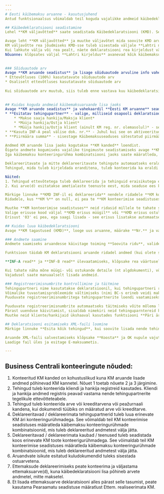 ```yaml
---
---
# Eesti käibemaksu aruanne - kasutusjuhend
Antud funktsionaalsus võimaldab teil koguda vajalikke andmeid käibedeklaratsiooni (vorm KMD) ja deklaratsiooni lisa (vorm KMD INF) jaoks ning esitada need XML-failivormingus.

## Käibedeklaratsiooni seadistamine
Lehel **KM väljavõtted** saate seadistada Käibedeklaratsiooni (KMD). Seal peate määratlema seosed KM väljavõtte ja KMD lahtri nr. vahel.

Avage leht **KM väljavõtted** ja muutke väljavõtet mida soovite KMD aruandluseks kasutada.  
KM väljavõtte rea jõudmiseks KMD-sse tuleb sisestada väljale **Lahtri nr.** vastav käibedeklaratsiooni rea number.  
Kui lahkute välja või rea pealt, näete deklaratsiooni rea kirjeldust väljal **Lahtri kirjeldus**.  
Nõuanne: klõpsates väljal **Lahtri kirjeldus** avanevad kõik käibemaksu aruande read mida kasutada saate.
  
  
### Sõiduautode arv
Avage **KM aruande seadistus** ja lisage sõiduautode arvuline info vahekaardi **Eesti KM aruanne** väljadele:  
* Ettevõtluses (100%) kasutatavate sõiduautode arv
* Osaliselt ettevõtluses kasutatavate sõiduautode arv  
  
Kui sõiduautode arv muutub, siis tuleb enne vastava kuu käibedeklaratsiooni XML faili koostamist andmed ülalolevatel väljadel vastavalt muuta.
  
  
## Kuidas koguda andmeid käibemaksuaruande lisa jaoks
Avage **KM aruande seadistus** ja vahekaardil **Eesti KM aruanne** seadistage järgmised väljad:
* **Esitatav tehingupartner** - valige, milliseid osapooli deklaratsioonis kasutatakse:
    * *Makse saaja hankija/Maksja klient*
    * *Müüja hankija/Ostja klient*
    * *Müüja hankija/Ostja klient (ainult KM reg. nr. olemasolul)* - selle valikuga kasutatakse Müüja hankija/Ostja klient juhul kui neil on **KM reg. nr.**, vastasel juhul kasutatakse Makse saaja hankijat/Maksja klienti.
* **Kasuta INF-A peal välise dok. nr.** - Juhul kui see on aktiveeritud ning müügiarvel on välise dokumendi number täidetud, siis INF-A peal kasutatakse välise dokumendi numbrit müügiarve numbri asemel.
* **Piirmäära summa** - sisestage Käibemaksuseaduses sätestatud piirmäär (üldjuhul 1000).   
 
Andmed KM aruande lisa jaoks kogutakse **KM kanded** loendist.  
Õigete andmete kogumiseks vajalike tingimuste seadistamiseks avage **KM konteerimise seadistus**.  
Iga käibemaksu konteeringurühma kombinatsiooni jaoks saate määratleda, kas selle kombinatsiooniga konteeritud tehing tuleb esitada või mitte, ning seadistada vajalikud eripärad.

Deklareeritavate ja mitte deklareeritavate tehingute automaatseks eraldamiseks tuleb tehingud konteerida erineva KM konteeringurühma kombinatsiooniga.  
Tehingud, mida tuleb kirjeldada eranditena, tuleb konteerida ka eraldi KM konteeringurühma kombinatsiooniga (nt Metalli ost-müük või konfidentsiaalsed tehingud).  

Näited:
1. Tehingud ettevõtetega tuleb deklareerida ja tehinguid eraisikutega ei pea deklareerima. Seetõttu peaksid eraisikutest kliendid ja hankijad olema loodud eraldi **KM äri konteeringurühm** väärtusega (näiteks *MITTE KM KOHUSLANE*).  
2. Kui arve(d) esitatakse ametialaste teenuste eest, mida seaduse ees käsitletakse kui konfidentsiaalseid, siis neid tehinguid ei pea deklareerima ja nende teenuste müügi konteerimiseks peaks olema eraldi **KM toote konteeringurühm**.

Märkige linnuke **KMD INF-il ei deklareerida** nendele ridadele **KM konteerimise seadistuses**, mille tehinguid ei pea INF-il deklareerima.  
Ridadele, kus **KM %** on null, ei pea te **KM konteerimise seadistuses** linnukest panema - need tehingud välistatakse automaatselt.

Muutke **KM konteerimise seadistuses** neid ridasid millele te tahate seada erisusi.  
Valige erisuse kood väljal **KMD erisus müügil** või **KMD erisus ostul**.  
Erisust '03' ei pea, ega saagi lisada - see erisus lisatakse automaatselt, kui müügiarvel on ridu nii käibemaksuga kui ilma.

## Kuidas luua käibedeklaratsiooni
Avage **KM tagastused (KMD)**, looge uus aruanne, määrake **Nr.** ja valige **Versioon** 'EST'.

### Andmete saamine
Andmete saamiseks aruandesse käivitage toiming **Soovita ridu**, valides seejärel kasutatav KM aruanne ja aruande periood.

Funktsioon täidab KM deklaratsiooni aruande ridadel andmed (kui olete seadistanud **Käibedeklaratsiooni seadistamine** jaotistes kirjeldatud seosed) ja INF lisad all väljad **INF-A read** ja **INF-B read**.

**INF-A read** ja **INF-B read** ülevaatamiseks, klõpsake rea väärtusel.

Kui tahate näha mõne müügi- või ostukande detaile (nt algdokumenti), võite kasutada funktsiooni **Navigeeri**.  
Vajadusel saate manuaalselt lisada andmeid.  

### Registreerimisnumbrite kontrollimine ja täitmine
Tehingupartneri nime kasutatakse deklaratsioonil, kui tehingupartneri registreerimisnumber puudub.  
Võimalike tuvastamisprobleemide vältimiseks (nimi BC-s erineb veidi maksuameti andmebaasis olevast nimest) on soovitatav täita registreerimisnumbrid BC-s (kliendi/hankija kaardil).  
Puuduvate registreerimisnumbritega tehingupartnerite loendi vaatamiseks klõpsake vastavalt lehele nupul **Reg.numbrita kliendid** või **Reg.numbrita hankijad**.

Puuduvate registreerimisnumbrite automaatseks täitmiseks võite mõlema lisaga kasutada funktsiooni **Uuenda andmed äriregistrist**.  
Pärast uuenduse käivitamist, sisaldab nimekiri neid tehinguparntereid keda ei leitud äriregistrist.  
Muutke neid kliente/hankijaid ükshaaval kasutades funktsiooni **Päri äriregistrist** ja määrates otsitava ettevõtte nime.

## Deklaratsiooni esitamiseks XML-faili loomine
Märkige linnuke **Esita kõik tehingud**, kui soovite lisada nende tehingupartnerite arveid, kelle tehingute kogusumma jääb alla **KM aruande seadistus** lehel määratud piirmäära (üldjuhul 1000 €).

Aruande XML-faili salvestamiseks klõpsake **Koosta** ja OK nupule vajutades saate faili salvestada.  
Laadige fail üles ja esitage E-maksuametis.

---
```

## Business Centrali konteeringute nõuded:
1. Konteeritud KM kanded on kohustuslikud kuna KM aruande lisade andmed põhinevad KM kannetel. Nõuet 1 toetab nõuete 2 ja 3 järgimine.
2. Tehingud tuleb konteerida kliendi ja hankija registreid kasutades. Kliendi ja hankija andmed registris peavad vastama nende tehingupartnerite tegelikule ettevõtteteabele.
3. Tehingud tuleb konteerida arve või kreeditarvena või peažurnaali kandena, kui dokumendi tüübiks on määratud arve või kreeditarve.
4. Deklareeritavad / deklareerimata tehingupartnerid tuleb luua erinevate KM äri konteeringurühmadega. See võimaldab teil KM konteerimise seadistuses määratleda käibemaksu konteeringurühmade kombinatsioonid, mis tuleb deklareeritud andmetest välja jätta.
5. Deklareeritavad / deklareerimata kaubad / teenused tuleb seadistada koos erinevate KM toote konteerigurühmadega. See võimaldab teil KM konteerimise seadistuses määratleda käibemaksu konteeringurühmade kombinatsioonid, mis tuleb deklareeritud andmetest välja jätta.
6. Aruandvate isikute esitatud kuludokumendid tuleks sisestada ostuarvetena.
7. Ettemaksude deklareerimiseks peate konteerima ja väljastama ettemaksuarve(d), kuna käibedeklaratsiooni lisa põhineb arvete andmetel, mitte maksetel.
8. Et lisada ettemaksuarve deklaratsiooni alles pärast selle tasumist, peate kasutama Pearaamatu seadistuse määratlust Ettem. realiseerimata KM.
